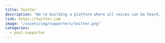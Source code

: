 ```yaml
---
title: Twitter
description: "We're building a platform where all voices can be heard, creating fun ways for people to express themselves, and growing our business in a way that makes us proud."
link: https://twitter.com
image: "/assets/img/supporters/twitter.png"
categories:
  - past-supporter
---
```

